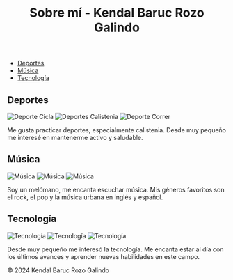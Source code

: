 <!DOCTYPE html>
<html lang="es">
<head>
    <meta charset="UTF-8">
    <meta name="viewport" content="width=device-width, initial-scale=1.0">
    <title>Sobre mí - Kendal Baruc Rozo Galindo</title>
    <link rel="stylesheet" href="Estilodecorativo.css">
</head>
<body>
    <header>
        <h1>Sobre mí - Kendal Baruc Rozo Galindo</h1>
    </header>
    <nav>
        <ul>
            <li><a href="#deportes">Deportes</a></li>
            <li><a href="#Musica">Música</a></li>
            <li><a href="#tecnologia">Tecnología</a></li>
        </ul>
    </nav>
    <main>
        <section id="deportes">
            <h2>Deportes</h2>
            <img src="Deportes.jpeg" alt="Deporte Cicla">
            <img src="Deportes1.jpeg" alt="Deportes Calistenia">
            <img src="Deportes2.jpeg" alt="Deporte Correr">
            <p>Me gusta practicar deportes, especialmente calistenia. Desde muy pequeño me interesé en mantenerme activo y saludable.</p>
        </section>
        <section id="Musica">
            <h2>Música</h2>
            <img src="Pop.jpeg" alt="Música">
              <img src="Rock.jpeg" alt="Música">
                <img src="Urbano.jpeg" alt="Música">
            <p>Soy un melómano, me encanta escuchar música. Mis géneros favoritos son el rock, el pop y la música urbana en inglés y español.</p>
        </section>
        <section id="tecnologia">
            <h2>Tecnología</h2>
            <img src="Tecnologia.jpeg" alt="Tecnología">
            <img src="Tecnologia1.jpeg" alt="Tecnología">
            <img src="Tecnologia2.jpeg" alt="Tecnología">
            <p>Desde muy pequeño me interesó la tecnología. Me encanta estar al día con los últimos avances y aprender nuevas habilidades en este campo.</p>
        </section>
    </main>
    <footer>
        <p>&copy; 2024 Kendal Baruc Rozo Galindo</p>
    </footer>

</html>

